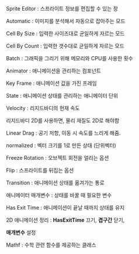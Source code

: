 Sprite Editor : 스프라이트 정보를 편집할 수 있는 창

Automatic : 이미지를 분석해서 자동으로 잡아주는 모드

Cell By Size : 입력한 사이즈대로 균일하게 자르는 모드

Cell By Count : 입력한 갯수대로 균일하게 자르는 모드

Batch : 그래픽을 그리기 위해 메모리와 CPU를 사용한 횟수

Animator : 애니메이션을 관리하는 컴포넌트 

Key Frame : 애니메이션 값을 가진 프레임

State : 애니메이션 상태를 관리하는 애니메이터 단위



Velocity : 리지드바디의 현재 속도

리지드바디 2D를 사용하면, 물리 재질도 2D로 해야함

Linear Drag : 공기 저항, 이동 시 속도를 느리게 해줌.

normalized : 벡터 크기를 1로 만든 상태 (단위벡터)

Freeze Rotation : 오브젝트 회전을 얼리는 옵션

Flip : 스프라이트를 뒤집는 옵션

Transition : 애니메이션 상태를 옮겨가는 통로

애니메이터 매개변수 : 상태를 바꿀 때 필요한 변수

Has Exit Time : 애니메이션이 끝날 때까지 상태를 유지

2D 애니메이션 정리 : **HasExitTime** 끄기, **겹구간** 닫기,

**매개변수** 설정

Mathf : 수학 관련 함수를 제공하는 클래스
